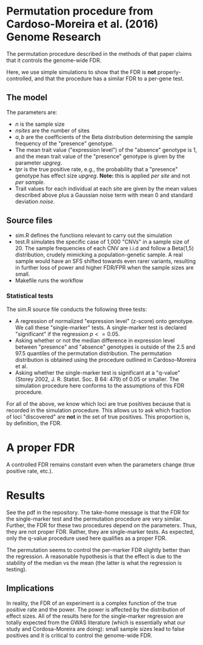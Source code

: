 # Permutation procedure from Cardoso-Moreira et al. (2016) Genome Research

The permutation procedure described in the methods of that paper claims that it controls the genome-wide FDR.  

Here, we use simple simulations to show that the FDR is **not** properly-controlled, and that the procedure has a
similar FDR to a per-gene test. 

## The model

The parameters are:

* $n$ is the sample size
* $nsites$ are the number of sites
* $a,b$ are the coefficients of the Beta distribution determining the sample frequency of the "presence" genotype.
* The mean trait value ("expression level") of the "absence" genotype is 1, and the mean trait value of the "presence"
  genotype is given by the parameter $upgreg$.
* $tpr$ is the true positive rate, e.g., the probability that a "presence" genotype has effect size $upgreg$. **Note:**
  this is applied *per site* and not *per sample*.
* Trait values for each individual at each site are given by the mean values described above plus a Gaussian noise term
  with mean 0 and standard deviation $noise$.

## Source files

* sim.R defines the functions relevant to carry out the simulation
* test.R simulates the specific case of 1,000 "CNVs" in a sample size of 20.  The sample frequencies of each CNV are
  i.i.d and follow a Beta(1,5) distribution, crudely mimicking a population-genetic sample.  A real sample would have an
  SFS shifted towards even rarer variants, resulting in further loss of power and higher FDR/FPR when the sample sizes
  are small.
* Makefile runs the workflow

### Statistical tests

The sim.R source file conducts the following three tests:

* A regression of normalized "expression level" (z-score) onto genotype. We call these "single-marker" tests. A
  single-marker test is declared "significant" if the regression $p <= 0.05$.
* Asking whether or not the median difference in expression level between "presence" and "absence" genotypes is outside
  of the 2.5 and 97.5 quantiles of the permutation distribution.  The permutation distribution is obtained using the
  procedure outlined in Cardoso-Moreira et al.
* Asking whether the single-marker test is significant at a "q-value" (Storey 2002, J. R. Statist. Soc. B 64: 479) of
  0.05 or smaller.  The simulation procedure here conforms to the assumptions of this FDR procedure.

For all of the above, we know which loci are true positives because that is recorded in the simulation procedure.  This
allows us to ask which fraction of loci "discovered" are **not** in the set of true positives.  This proportion is, by
definition, the FDR.

# A proper FDR

A controlled FDR remains constant even when the parameters change (true positive rate, etc.).

# Results

See the pdf in the repository.  The take-home message is that the FDR for the single-marker test and the permutation
procedure are very similar.  Further, the FDR for these two procedures depend on the parameters.  Thus, they are not
proper FDR.  Rather, they are single-marker tests.  As expected, only the q-value procedure used here qualifies as a proper FDR.

The permutation seems to control the per-marker FDR slightly better than the regression.  A reasonable hypothesis is
that the effect is due to the stability of the median vs the mean (the latter is what the regression is testing).

## Implications

In reality, the FDR of an experiment is a complex function of the true positive rate and the power.  The power is
affected by the distribution of effect sizes.  All of the results here for the single-marker regression are totally
expected from the GWAS literature (which is essentially what our study and Cordosa-Moreira are doing): small sample
sizes lead to false positives and it is critical to control the genome-wide FDR.
